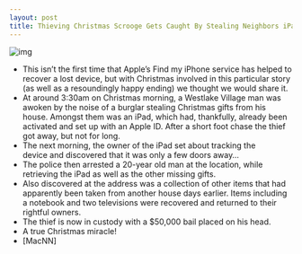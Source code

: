 ```yaml
---
layout: post
title: Thieving Christmas Scrooge Gets Caught By Stealing Neighbors iPad
---
```

![img](http://media.idownloadblog.com/wp-content/uploads/2011/12/find-my-ipad1.jpg)
* This isn’t the first time that Apple’s Find my iPhone service has helped to recover a lost device, but with Christmas involved in this particular story (as well as a resoundingly happy ending) we thought we would share it.
* At around 3:30am on Christmas morning, a Westlake Village man was awoken by the noise of a burglar stealing Christmas gifts from his house. Amongst them was an iPad, which had, thankfully, already been activated and set up with an Apple ID. After a short foot chase the thief got away, but not for long.
* The next morning, the owner of the iPad set about tracking the device and discovered that it was only a few doors away…
* The police then arrested a 20-year old man at the location, while retrieving the iPad as well as the other missing gifts.
* Also discovered at the address was a collection of other items that had apparently been taken from another house days earlier. Items including a notebook and two televisions were recovered and returned to their rightful owners.
* The thief is now in custody with a $50,000 bail placed on his head.
* A true Christmas miracle!
* [MacNN]

